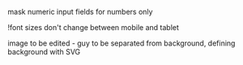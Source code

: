 mask numeric input fields for numbers only

!font sizes don't change between mobile and tablet

image to be edited - guy to be separated from background, defining background with SVG
